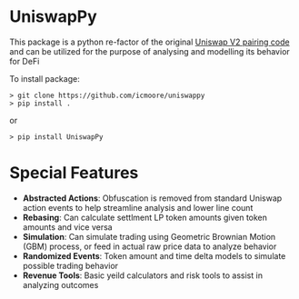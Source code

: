 # UniswapPy
This package is a python re-factor of the original [Uniswap V2 pairing code](https://github.com/Uniswap/v2-core/blob/master/contracts/UniswapV2Pair.sol) and can be 
utilized for the purpose of analysing and modelling its behavior for DeFi

To install package:
```
> git clone https://github.com/icmoore/uniswappy
> pip install .
```
or
```
> pip install UniswapPy
```
# Special Features
 * **Abstracted Actions**: Obfuscation is removed from standard Uniswap action events to help streamline analysis and lower line count
 * **Rebasing**: Can calculate settlment LP token amounts given token amounts and vice versa 
 * **Simulation**: Can simulate trading using Geometric Brownian Motion (GBM) process, or feed in actual raw price data to analyze behavior
 * **Randomized Events**: Token amount and time delta models to simulate possible trading behavior
 * **Revenue Tools**: Basic yeild calculators and risk tools to assist in analyzing outcomes

